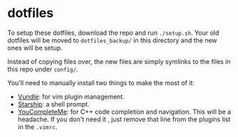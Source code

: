 # dotfiles

To setup these dotfiles, download the repo and run `./setup.sh`.
Your old dotfiles will be moved to `dotfiles_backup/` in this directory and the new ones will be setup.

Instead of copying files over, the new files are simply symlinks to the files in this repo under `config/`.


You'll need to manually install two things to make the most of it:

* [Vundle](https://github.com/VundleVim/Vundle.vim): for vim plugin management.
* [Starship](https://starship.rs/): a shell prompt.
* [YouCompleteMe](https://github.com/ycm-core/YouCompleteMe): for C++ code completion and navigation. This will be a headache. If you don't need it , just remove that line from the plugins list in the `.vimrc`.
